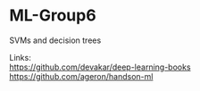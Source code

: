 # ML-Group6
SVMs and decision trees


Links:   
https://github.com/devakar/deep-learning-books  
https://github.com/ageron/handson-ml  

